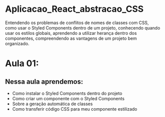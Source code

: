 # Aplicacao_React_abstracao_CSS
Entendendo os problemas de conflitos de nomes de classes com CSS,  como usar o Styled Components dentro de um projeto, conhecendo quando usar os estilos globais, aprendendo a utilizar herança dentro dos componentes, compreendendo as vantagens de um projeto bem organizado.

# Aula 01:

## Nessa aula aprendemos:

- Como instalar o Styled Components dentro do projeto
- Como criar um componente com o Styled Components
- Sobre a geração automática de classes
- Como transferir código CSS para meu componente estilizado


